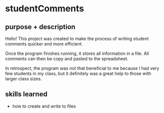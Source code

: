 # studentComments


## purpose + description
Hello! This project was created to make the process of writing student comments quicker and more efficient. 

Once the program finishes running, it stores all information in a file. All comments can then be copy and pasted to the spreadsheet. 

In retrospect, the program was not that beneficial to me because I had very few students in my class, but it definitely was a great help to those with larger class sizes.


## skills learned
- how to create and write to files
